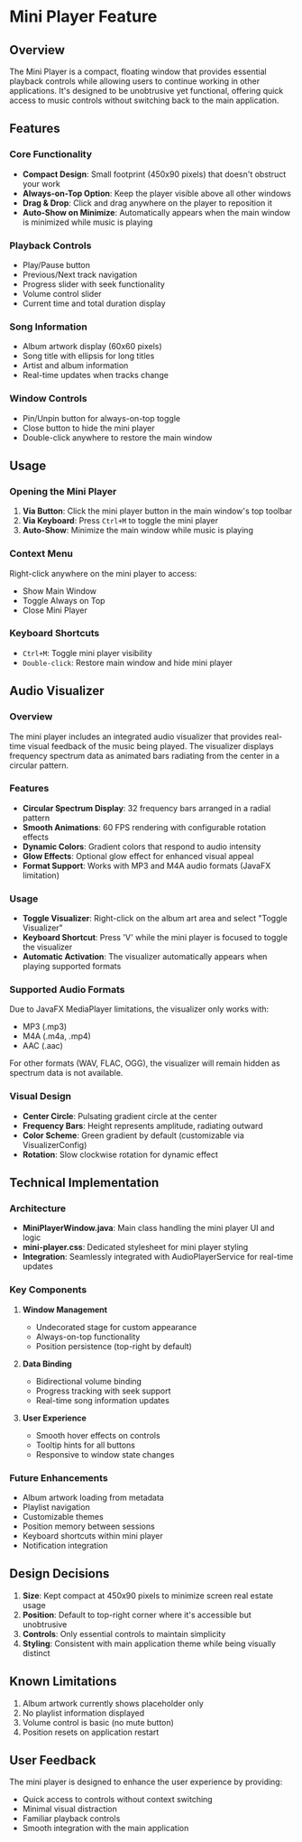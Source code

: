 # Mini Player Feature

## Overview

The Mini Player is a compact, floating window that provides essential playback controls while allowing users to continue working in other applications. It's designed to be unobtrusive yet functional, offering quick access to music controls without switching back to the main application.

## Features

### Core Functionality
- **Compact Design**: Small footprint (450x90 pixels) that doesn't obstruct your work
- **Always-on-Top Option**: Keep the player visible above all other windows
- **Drag & Drop**: Click and drag anywhere on the player to reposition it
- **Auto-Show on Minimize**: Automatically appears when the main window is minimized while music is playing

### Playback Controls
- Play/Pause button
- Previous/Next track navigation
- Progress slider with seek functionality
- Volume control slider
- Current time and total duration display

### Song Information
- Album artwork display (60x60 pixels)
- Song title with ellipsis for long titles
- Artist and album information
- Real-time updates when tracks change

### Window Controls
- Pin/Unpin button for always-on-top toggle
- Close button to hide the mini player
- Double-click anywhere to restore the main window

## Usage

### Opening the Mini Player
1. **Via Button**: Click the mini player button in the main window's top toolbar
2. **Via Keyboard**: Press `Ctrl+M` to toggle the mini player
3. **Auto-Show**: Minimize the main window while music is playing

### Context Menu
Right-click anywhere on the mini player to access:
- Show Main Window
- Toggle Always on Top
- Close Mini Player

### Keyboard Shortcuts
- `Ctrl+M`: Toggle mini player visibility
- `Double-click`: Restore main window and hide mini player

## Audio Visualizer

### Overview
The mini player includes an integrated audio visualizer that provides real-time visual feedback of the music being played. The visualizer displays frequency spectrum data as animated bars radiating from the center in a circular pattern.

### Features
- **Circular Spectrum Display**: 32 frequency bars arranged in a radial pattern
- **Smooth Animations**: 60 FPS rendering with configurable rotation effects
- **Dynamic Colors**: Gradient colors that respond to audio intensity
- **Glow Effects**: Optional glow effect for enhanced visual appeal
- **Format Support**: Works with MP3 and M4A audio formats (JavaFX limitation)

### Usage
- **Toggle Visualizer**: Right-click on the album art area and select "Toggle Visualizer"
- **Keyboard Shortcut**: Press 'V' while the mini player is focused to toggle the visualizer
- **Automatic Activation**: The visualizer automatically appears when playing supported formats

### Supported Audio Formats
Due to JavaFX MediaPlayer limitations, the visualizer only works with:
- MP3 (.mp3)
- M4A (.m4a, .mp4)
- AAC (.aac)

For other formats (WAV, FLAC, OGG), the visualizer will remain hidden as spectrum data is not available.

### Visual Design
- **Center Circle**: Pulsating gradient circle at the center
- **Frequency Bars**: Height represents amplitude, radiating outward
- **Color Scheme**: Green gradient by default (customizable via VisualizerConfig)
- **Rotation**: Slow clockwise rotation for dynamic effect

## Technical Implementation

### Architecture
- **MiniPlayerWindow.java**: Main class handling the mini player UI and logic
- **mini-player.css**: Dedicated stylesheet for mini player styling
- **Integration**: Seamlessly integrated with AudioPlayerService for real-time updates

### Key Components
1. **Window Management**
   - Undecorated stage for custom appearance
   - Always-on-top functionality
   - Position persistence (top-right by default)

2. **Data Binding**
   - Bidirectional volume binding
   - Progress tracking with seek support
   - Real-time song information updates

3. **User Experience**
   - Smooth hover effects on controls
   - Tooltip hints for all buttons
   - Responsive to window state changes

### Future Enhancements
- Album artwork loading from metadata
- Playlist navigation
- Customizable themes
- Position memory between sessions
- Keyboard shortcuts within mini player
- Notification integration

## Design Decisions

1. **Size**: Kept compact at 450x90 pixels to minimize screen real estate usage
2. **Position**: Default to top-right corner where it's accessible but unobtrusive
3. **Controls**: Only essential controls to maintain simplicity
4. **Styling**: Consistent with main application theme while being visually distinct

## Known Limitations

1. Album artwork currently shows placeholder only
2. No playlist information displayed
3. Volume control is basic (no mute button)
4. Position resets on application restart

## User Feedback

The mini player is designed to enhance the user experience by providing:
- Quick access to controls without context switching
- Minimal visual distraction
- Familiar playback controls
- Smooth integration with the main application